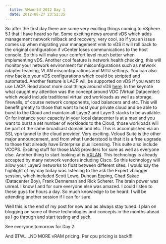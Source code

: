 ```yaml
---
  title: VMworld 2012 Day 1
  date: 2012-08-27 23:52:35
---
```


So after the first day there are some very exciting things coming to
vSphere 5.1 that I have heard so far. Some exciting news around vDS
which adds management network rollback and recovery, very cool, so if
you an issue comes up when migrating your management vmk to vDS it will
roll back to the original configuration if vCenter loses communications
to the host console. So this will make your comfort level much better
when implementing vDS. Another cool feature is network health checking,
this will monitor your network environment for misconfigurations such as
network adapter teaming, VLAN misconfigurations and MTU settings. You
can also now backup your vDS configurations which could be scripted and
automated. Another feature is LACP will be supported on vDS if you want
to use LACP. Read about more cool things around vDS
[here](http://www.vmware.com/files/pdf/techpaper/Whats-New-VMware-vSphere-51-Network-Technical-Whitepaper.pdf).
In the keynote what caught my attention was the concept around VDC
(Virtual Datacenter) which would include traditional virtualized
workloads as well as storage, firewalls, of course network components,
load balancers and etc. This will benefit greatly to those that want to
host your private cloud and be able to burst to the Cloud and maintain
all Layer2 and Layer3 stacks to be available. Or for instance your
capacity in your local datacenter is at a max and you want to burst a
set number of workloads to the Cloud, those workloads will be part of
the same broadcast domain and etc. This is accomplished via an SSL vpn
tunnel to the cloud provider. Very exciting. Vcloud Suite is the other
major announcement, and from what I understood is that it is a free
upgrade to those that already have Enterprise plus licensing. This suite
also include VCOPS. Exciting stuff for those IAAS providers for sure as
well as everyone else. Another thing to start looking at is
[VXLAN](http://www.vmware.com/solutions/datacenter/vxlan.html). This
technology is already accepted by many network vendors including Cisco.
So this technology will allow your Layer2 networks to float between
different sites. I would say the highlight of my day today was listening
to the ask the Expert vblogger session, which included Scott Lowe,
Duncan Epping, Chad Sakac (Datacenter Boy), Frank Denneman and Rick
Scherer. The brain power was unreal. I know I and for sure everyone else
was amazed. I could listen to these guys for hours a day. So much
knowledge to be heard. I will be attending another session if I can for
sure.

Well this is the end of my post for now and as always stay tuned. I plan
on blogging on some of these technologies and concepts in the months
ahead as I go through and start testing and such.

See everyone tomorrow for Day 2.

And BTW.....NO MORE vRAM pricing. Per cpu pricing is back!!!
